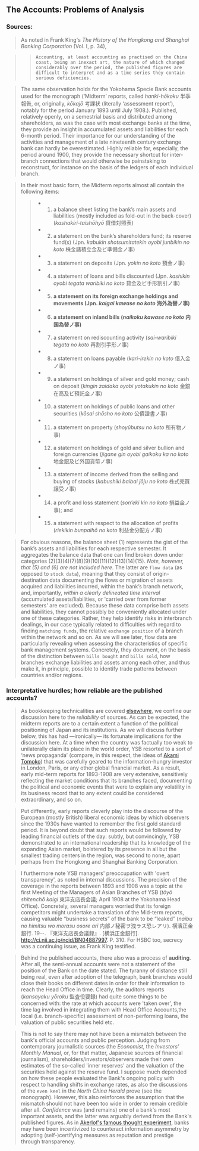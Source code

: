 ## The Accounts: Problems of Analysis

### Sources:
> As noted in Frank King's *The History of the Hongkong and Shanghai Banking Corporation* (Vol. I, p. 34),

>> `Accounting, at least accounting as practised on the China coast, being an inexact art, the nature of which changed considerably over the period, the published figures are difficult to interpret and as a time series they contain serious deficiencies.`

> The same observation holds for the Yokohama Specie Bank accounts used for the monograph (‘Midterm’ reports, called *hanki-hōkoku* 半季報告, or, originally, *kōkajō* 考課状 (literally ‘assessment report’), notably for the period January 1893 until July 1908.). Published, relatively openly, on a semestrial basis and distributed among shareholders, as was the case with most exchange banks at the time, they provide an insight in accumulated assets and liabilities for each 6-month period. Their importance for our understanding of the activities and management of a late nineteenth century exchange bank can hardly be overestimated. Highly reliable for, especially, the period around 1900, they provide the necessary shortcut for inter-branch connections that would otherwise be painstaking to reconstruct, for instance on the basis of the ledgers of each individual branch.

> In their most basic form, the Midterm reports almost all contain the following items:
>> * 1. a balance sheet listing the bank’s main assets and liabilities (mostly included as fold-out in the back-cover) (*kashakiri-taishōhyō* 貸借対照表)
>> * 2. a statement on the bank’s shareholders fund; its reserve fund(s) (Jpn. *kabukin shotsumitatekin oyobi junbikin no koto* 株金諸積立金及ビ準備金ノ事)
>> * 3. a statement on deposits (Jpn. *yokin no koto* 預金ノ事)
>> * 4. a statement of loans and bills discounted (Jpn. *kashikin oyobi tegata waribiki no koto* 貸金及ビ手形割引ノ事)
>> * 5. **a statement on its foreign exchange holdings and movements (Jpn. *kaigai kawase no koto* 海外為替ノ事)**
>> * 6. **a statement on inland bills (*naikoku kawase no koto* 内国為替ノ事)**
>> * 7. a statement on rediscounting activity (*sai-waribiki tegata no koto* 再割引手形ノ事)
>> * 8. a statement on loans payable (*kari-irekin no koto* 借入金ノ事)
>> * 9. a statement on holdings of silver and gold money; cash on deposit (*kingin zaidaka oyobi yotakukin no koto* 金銀在高及ビ預託金ノ事) 
>> * 10. a statement on holdings of public loans and other securities (*kōsai shōsho no koto* 公債證書ノ事)
>> * 11. a statement on property (*shoyūbutsu no koto* 所有物ノ事)
>> * 12. a statement on holdings of gold and silver bullion and foreign currencies (*jigane gin oyobi gaikoku ka no koto* 地金銀及ビ外国貨幣ノ事)
>> * 13. a statement of income derived from the selling and buying of stocks (*kabushiki baibai jōju no koto* 株式売買譲受ノ事)
>> * 14. a profit and loss statement (*son’eki kin no koto* 損益金ノ事); and 
>> * 15. a statement with respect to the allocation of profits (*riekikin bunpaihō no koto*  利益金分配方ノ事)

> For obvious reasons, the balance sheet (1) represents the gist of the bank’s assets and liabilities for each respective semester. It aggregates the balance data that one can find broken down under categories (2)(3)(4)(7)(8)(9)(10)(11)(12)(13)(14)(15). *Note, however, that (5) and (6) are not included here*. The latter are `flow data` (as opposed to `stock data`), meaning that they consist of origin-destination data documenting the flows or migration of assets acquired and liabilities incurred, within the bank’s branch network, and, importantly, *within a clearly delineated time interval* (accumulated assets/liabilities, or 'carried over from former semesters' are excluded). Because these data comprise both assets and liabilities, they cannot possibly be conveniently allocated under one of these categories. Rather, they help identify risks in interbranch dealings, in our case typically related to difficulties with regard to finding `matching funds`, the relative `exchange position` of a branch within the network and so on. As we will see later, flow data are particularly revealing when assessing the characteristics of specific bank management systems. Concretely, they document, on the basis of the distinction between `bills bought` and `bills sold`, how branches exchange liabilities and assets among each other, and thus make it, in principle, possible to identify trade patterns between countries and/or regions.

### Interpretative hurdles; how reliable are the published accounts?

> As bookkeeping technicalities are covered [elsewhere](https://github.com/michaelschiltz/even-keel/blob/master/1.%20database%20architecture.md#notes), we confine our discussion here to the *reliability* of sources. As can be expected, the midterm reports are to a certain extent a function of the political positioning of Japan and its institutions. As we will discuss further below, this has had ―ironically― its fortunate implications for the discussion here. At a time when the country was factually too weak to unilaterally claim its place in the world order, YSB resorted to a sort of ‘news propaganda’ (compare, in this respect, the ideas of [Akami Tomoko](https://www.amazon.com/Japans-Propaganda-Reuters-Northeast-1870-1934/dp/9089791027)) that was carefully geared to the information-hungry investor in London, Paris, or any other global financial market. As a result, early mid-term reports for 1893-1908 are very extensive, sensitively reflecting the market conditions that its branches faced, documenting the political and economic events that were to explain any volatility in its business record that to any extent could be considered extraordinary, and so on. 

> Put differently, early reports cleverly play into the discourse of the European (mostly British) liberal economic ideas by which observers since the 1930s have wanted to remember the first gold standard period. It is beyond doubt that such reports would be followed by leading financial outlets of the day: subtly, but convincingly, YSB demonstrated to an international readership that its knowledge of the expanding Asian market, bolstered by its presence in all but the smallest trading centers in the region, was second to none, apart perhaps from the Hongkong and Shanghai Banking Corporation.

> I furthermore note YSB managers' preoccupation with 'overt transparency', as noted in internal discussions. The precision of the coverage in the reports between 1893 and 1908 was a topic at the first Meeting of the Managers of Asian Branches of YSB (*tōyō shitenchō kaigi* 東洋支店長会議; April 1908 at the Yokohama Head Office). Concretely, several managers worried that its foreign competitors might undertake a translation of the Mid-term reports, causing valuable “business secrets” of the bank to be “leaked” (*naibu no himitsu wo morasu osore ari* 内部ノ秘密ヲ洩ラス恐レアリ). 横濱正金銀行. 19--. 『東洋支店長会議録』. [横浜正金銀行]. http://ci.nii.ac.jp/ncid/BN04887997. P. 310. For HSBC too, secrecy was a continuing issue, as Frank King testified.

> Behind the published accounts, there also was a process of **auditing**. After all, the semi-annual accounts were not a statement of the position of the Bank on the date stated. The tyranny of distance still being real, even after adoption of the telegraph, bank branches would close their books on different dates in order for their information to reach the Head Office in time. Clearly, the auditors reports (*kansayaku yōroku* 監査役要録) had quite some things to be concerned with: the rate at which accounts were 'taken over', the time lag involved in integrating them with Head Office Accounts,the local (i.e. branch-specific) assessment of non-performing loans, the valuation of public securities held etc.

> This is not to say there may not have been a mismatch between the bank's official accounts and public perception. Judging from contemporary journalistic sources (the *Economist*, the *Investors' Monthly Manual*, or, for that matter, Japanese sources of financial journalism), shareholders/investors/observers made their own estimates of the so-called 'inner reserves' and the valuation of the securities held against the reserve fund. I suppose much depended on how these people evaluated the Bank's ongoing policy with respect to handling shifts in exchange rates, as also the discussions of the `even keel` in the *North China Herald* prove (see the monograph). However, this also reinforces the assumption that the mismatch should not have been too wide in order to remain credible after all. *Confidence* was (and remains) one of a bank's most important assets, and the latter was arguably derived from the Bank's published figures. As in [Akerlof's famous thought experiment](https://doi.org/10.2307/1879431), banks may have been incentivized to counteract information asymmetry by adopting (self-)certifying measures as reputation and prestige through transparency.
